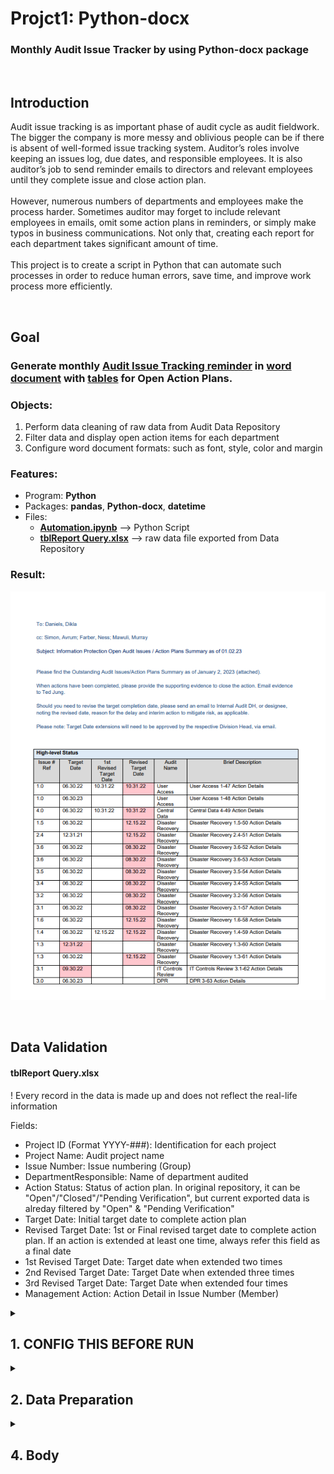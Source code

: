 # Projct1: Python-docx 
### **Monthly Audit Issue Tracker by using Python-docx package**

<br/>

## Introduction

Audit issue tracking is as important phase of audit cycle as audit fieldwork. The bigger the company is more messy and oblivious people can be if there is absent of well-formed issue tracking system.
Auditor’s roles involve keeping an issues log, due dates, and responsible employees. It is also auditor’s job to send reminder emails to directors and relevant employees until they complete issue and close action plan.\
\
However, numerous numbers of departments and employees make the process harder. Sometimes auditor may forget to include relevant employees in emails, omit some action plans in reminders, or simply make typos in business communications. Not only that, creating each report for each department takes significant amount of time. \
\
This project is to create a script in Python that can automate such processes in order to reduce human errors, save time, and improve work process more efficiently.

<br/>

## Goal
### Generate monthly <ins>Audit Issue Tracking reminder</ins> in <ins>word document</ins> with <ins>tables</ins> for Open Action Plans.

### Objects:
1. Perform data cleaning of raw data from Audit Data Repository
2. Filter data and display open action items for each department
3. Configure word document formats: such as font, style, color and margin

### Features: 
* Program: **Python**
* Packages: **pandas**, **Python-docx**, **datetime**
* Files:
    * [**Automation.ipynb**](https://github.com/tedgt97/Projct1.Python-docx/blob/main/Automation.ipynb) --> Python Script
    * [**tblReport Query.xlsx**](https://github.com/tedgt97/Projct1.Python-docx/blob/main/tblReport%20Query.xlsx) --> raw data file exported from Data Repository

### Result:
![Information Protection Department Report Sample](https://github.com/tedgt97/Projct1.Python-docx/blob/main/Pictures/Report_Result_Sample.png)

<br/>

## Data Validation
#### tblReport Query.xlsx 

! Every record in the data is made up and does not reflect the real-life information

Fields:
* Project ID (Format YYYY-###): Identification for each project
* Project Name: Audit project name
* Issue Number: Issue numbering (Group)
* DepartmentResponsible: Name of department audited
* Action Status: Status of action plan. In original repository, it can be "Open"/"Closed"/"Pending Verification", but current exported data is alreday filtered by "Open" & "Pending Verification"
* Target Date: Initial target date to complete action plan
* Revised Target Date: 1st or Final revised target date to complete action plan. If an action is extended at least one time, always refer this field as a final date
* 1st Revised Target Date: Target date when extended two times
* 2nd Revised Target Date: Target Date when extended three times
* 3rd Revised Target Date: Target Date when extended four times
* Management Action: Action Detail in Issue Number (Member)


<details>
<summary>

## 1. CONFIG THIS BEFORE RUN

</summary>

```
Save_Dir = r"#"
Date1 = '01.02.23'
Date2 = 'January 2, 2023'
```

* "Save_Dir": Folder directory where you want to save Monthly Audit Issue Tracker
* "Date1" & "Date2": Date variables that will be shown in body paragraph

</details>

<details>
<summary>

## 2. Data Preparation

</summary>

```
Data_Repository = Data_Repository.rename(columns = {'Issue Number': 'Issue # Ref', 'Project Name': 'Audit Name', 'Management Action': 'Brief Description'})
```
* Rename columns that will be shown in the report into certain convention

<br/>

```
Data_Repository['Target Date'] = pd.to_datetime(Data_Repository['Target Date']).dt.strftime('%m.%d.%y')
Data_Repository['Revised Target Date'] = pd.to_datetime(Data_Repository['Revised Target Date']).dt.strftime('%m.%d.%y')
Data_Repository['1st Revised Target Date'] = pd.to_datetime(Data_Repository['1st Revised Target Date']).dt.strftime('%m.%d.%y')
Data_Repository['2nd Revised Target Date'] = pd.to_datetime(Data_Repository['2nd Revised Target Date']).dt.strftime('%m.%d.%y')
Data_Repository['3rd Revised Target Date'] = pd.to_datetime(Data_Repository['3rd Revised Target Date']).dt.strftime('%m.%d.%y')
```
* datetime.strftime --> Changing [datetime64] into [date object]. Not necessary for ordinary situation, but needed for *Expired Action Highlight* later

<br/>

```
today_o = date.today().strftime('%m.%d.%y')
today = datetime.strptime(today_o, "%m.%d.%y")
```
* Getting today date when generating the report and changing the format into [date object] including HH:MM:SS. Again, not necessary for ordinary situation, but needed for *Expired Action Highlight* later

<br/>

```
#Revised Date chronic order
for i in range(0, len(Data_Repository)):
    if pd.isnull(Data_Repository.iloc[i]['3rd Revised Target Date']) == False:
        list = [Data_Repository.iloc[i]['1st Revised Target Date'], Data_Repository.iloc[i]['2nd Revised Target Date'], Data_Repository.iloc[i]['3rd Revised Target Date']]
        list.sort(key = lambda date: datetime.strptime(date, '%m.%d.%y'))
        Data_Repository.loc[i, '1st Revised Target Date'] = Data_Repository.loc[i, '1st Revised Target Date'] = list[0]
        Data_Repository.loc[i, '2nd Revised Target Date'] = Data_Repository.loc[i, '2nd Revised Target Date'] = list[1]
        Data_Repository.loc[i, '3rd Revised Target Date'] = Data_Repository.loc[i, '3rd Revised Target Date'] = list[2]
    elif pd.isnull(Data_Repository.iloc[i]['2nd Revised Target Date']) == False:
        list = [Data_Repository.iloc[i]['1st Revised Target Date'], Data_Repository.iloc[i]['2nd Revised Target Date']]
        list.sort(key = lambda date: datetime.strptime(date, '%m.%d.%y'))
        Data_Repository.loc[i, '1st Revised Target Date'] = Data_Repository.loc[i, '1st Revised Target Date'] = list[0]
        Data_Repository.loc[i, '2nd Revised Target Date'] = Data_Repository.loc[i, '2nd Revised Target Date'] = list[1]
```
![Data Error Sample](https://github.com/tedgt97/Projct1.Python-docx/blob/main/Pictures/Data_Error.PNG)

* Notice that "Payment Processing" project has error in Target Date; 1st Revised Target Date comes after 2nd Revised Target Date
    * This is due to human error when entering details in the data repository. 
* Since "Target Date" and "Revised Target Date" are not influenced by this error, we can simply re-arrange 1st & 2nd & 3rd Revised Target Date in chronic order by using list.sort

</details>

<details>
<summary>

## 4. Body

</summary>

 Every code for **4. Body** is inside of function called "body". Thus, be mindful of indentation.

 ```
 def body(To, cc, dept, Date1, Date2, evidence):
    doc = docx.Document()
    section = doc.sections[0]
    section.top_margin = Inches(0.62)
    section.bottom_margin = Inches(0.31)
    section.left_margin = Inches(0.75)
    section.right_margin = Inches(0.81)
    normal_style = doc.styles['Normal']
    normal_style.font.name = 'Arial'
    normal_style.font.size = Pt(10)
    normal_style.font.color.rgb = RGBColor(31, 73, 125)
```
* This is a preset of word document format
* **[doc = docx.Document()]** is Document constructor from **Python-docx package**
    * Every Document objects must follow after the initial constructor
* **[section.~]** codes configure fortmat of [Layout --> Margins] in Document
    ![Doc Margins Configuration](https://github.com/tedgt97/Projct1.Python-docx/blob/main/Pictures/doc_margins.PNG)

* **[normal_style]** codes configure format of [Home --> Styles --> Normal] in Document
    ![Doc Style Configuration](https://github.com/tedgt97/Projct1.Python-docx/blob/main/Pictures/doc_style.PNG)

> Note that **[body]** function has five different arguments\
    * **To** & **cc** & **evidence** --> defined in <ins>dictionary</ins> from **5. Departments** section\
    * **dept** --> defined in <ins>list</ins> from **5. Departments** section\
    * **Date1** & **Date2** --> already defined in **1. Config This Before Run** Section

<br/>

```
    main1 = '''
To: {}

cc: {}
    '''.format(To, cc)
```
![Email Receivers](https://github.com/tedgt97/Projct1.Python-docx/blob/main/Pictures/main1.PNG)

* **[main1]** prints names of employees who will receive report email
    * "To:" for head of department
    * "cc:" for relevant employees

```
    line1 = '''
Subject: {} Open Audit Issues / Action Plans Summary as of {}
    '''.format(dept, Date1)
```

![Subject line](https://github.com/tedgt97/Projct1.Python-docx/blob/main/Pictures/line1.PNG)

* **[line1]** prints subject line of email
    * contains the name of department and date of report

```
    line2 = '''

Please find the Outstanding Audit Issues/Action Plans Summary as of {} (attached).

When actions have been completed, please provide the supporting evidence to close the action. Email evidence to {}.

Should you need to revise the target completion date, please send an email to Internal Audit DH, or designee, noting the revised date, reason for the delay and interim action to mitigate risk, as applicable.

Please note: Target Date extensions will need to be approved by the respective Division Head, via email.

    '''.format(Date2, evidence)
```
![line2](https://github.com/tedgt97/Projct1.Python-docx/blob/main/Pictures/line2.PNG)


* **[line2]** prints body paragraph of email
    * "**evidence**" for whom to send evidence of action plan (mostly auditor who is in charge of)

```
    parag = doc.add_paragraph(main1, 'Normal')
    parag.add_run(line1).font.color.rgb = RGBColor(0, 32, 96)
    parag.add_run(line2)
```
* In order to add texts in Document, initial paragraph must be created by **[parag]**
    * multiple paragraphs can exist as different groups
* After initial texts of paragraph, additional texts can be added by **[add_run]**
    * each line added is subordinated to paragraph and follows paragraph's format unless defined seperately like **[line1]**





</details>